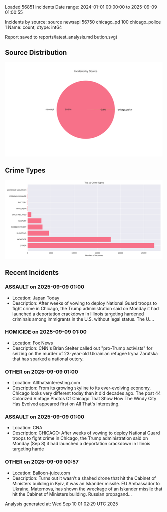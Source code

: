 
Loaded 56851 incidents
Date range: 2024-01-01 00:00:00 to 2025-09-09 01:00:55

Incidents by source:
source
newsapi           56750
chicago_pd          100
chicago_police        1
Name: count, dtype: int64

Report saved to reports/latest_analysis.md
bution.svg)

## Source Distribution
![Source Distribution](images/source_distribution.svg)

## Crime Types
![Crime Types](images/crime_types.svg)

## Recent Incidents

### ASSAULT on 2025-09-09 01:00
- Location: Japan Today
- Description: After weeks of vowing to deploy National Guard troops to fight crime in Chicago, the Trump administration said on Monday it had launched a deportation crackdown in Illinois targeting hardened criminals among immigrants in the U.S. without legal status. The U.…


### HOMICIDE on 2025-09-09 01:00
- Location: Fox News
- Description: CNN's Brian Stelter called out "pro-Trump activists" for seizing on the murder of 23-year-old Ukrainian refugee Iryna Zarutska that has sparked a national outcry.


### OTHER on 2025-09-09 01:00
- Location: Allthatsinteresting.com
- Description: From its growing skyline to its ever-evolving economy, Chicago looks very different today than it did decades ago.
The post 44 Colorized Vintage Photos Of Chicago That Show How The Windy City Has Evolved appeared first on All That's Interesting.


### ASSAULT on 2025-09-09 01:00
- Location: CNA
- Description: CHICAGO: After weeks of vowing to deploy National Guard troops to fight crime in Chicago, the Trump administration said on Monday (Sep 8) it had launched a deportation crackdown in Illinois targeting harde


### OTHER on 2025-09-09 00:57
- Location: Balloon-juice.com
- Description: Turns out it wasn’t a shahed drone that hit the Cabinet of Ministers building in Kyiv, it was an Iskander missile. EU Ambassador to Ukraine, Maternova, has shown the wreckage of an Iskander missile that hit the Cabinet of Ministers building. Russian propagand…

Analysis generated at: Wed Sep 10 01:02:29 UTC 2025
